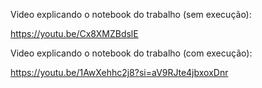 Video explicando o notebook do trabalho (sem execução):

https://youtu.be/Cx8XMZBdslE


Video explicando o notebook do trabalho (com execução):

https://youtu.be/1AwXehhc2j8?si=aV9RJte4jbxoxDnr

